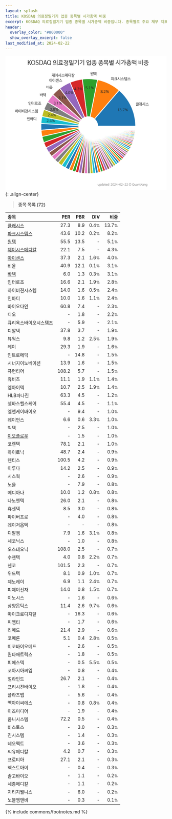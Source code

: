 ```yaml
---
layout: splash
title: KOSDAQ 의료정밀기기 업종 종목별 시가총액 비중
excerpt: KOSDAQ 의료정밀기기 업종 종목별 시가총액 비중입니다. 종목별로 주요 재무 지표를 함께 표시합니다.
header:
  overlay_color: "#800000"
  show_overlay_excerpt: false
last_modified_at: 2024-02-22
---
```



![KOSDAQ 의료정밀기기 업종 종목별 시가총액 비중](/stats/sector/images/kosdaq_업종_의료정밀기기_종목.png){: .align-center}


> **종목 목록 (72)**<a id="list"></a>

| **종목** | **PER** | **PBR** | **DIV** | **비중** |
| :------- | ------: | ------: | ------: | -------: |
| [클래시스](/214150/) | 27.3 | 8.9 | 0.4<small>%</small> | 13.7<small>%</small> |
| [파크시스템스](/140860/) | 43.6 | 10.2 | 0.2<small>%</small> | 8.2<small>%</small> |
| [원텍](/336570/) | 55.5 | 13.5 | - | 5.1<small>%</small> |
| [제이시스메디칼](/287410/) | 22.1 | 7.5 | - | 4.3<small>%</small> |
| [아이센스](/099190/) | 37.3 | 2.1 | 1.6<small>%</small> | 4.0<small>%</small> |
| 비올 | 40.9 | 12.1 | 0.1<small>%</small> | 3.1<small>%</small> |
| [바텍](/043150/) | 6.0 | 1.3 | 0.3<small>%</small> | 3.1<small>%</small> |
| 인터로조 | 16.6 | 2.1 | 1.9<small>%</small> | 2.8<small>%</small> |
| 하이비젼시스템 | 14.0 | 1.6 | 0.5<small>%</small> | 2.4<small>%</small> |
| 인바디 | 10.0 | 1.6 | 1.1<small>%</small> | 2.4<small>%</small> |
| 바이오다인 | 60.8 | 7.4 | - | 2.3<small>%</small> |
| 디오 | - | 1.8 | - | 2.2<small>%</small> |
| 큐리옥스바이오시스템즈 | - | 5.9 | - | 2.1<small>%</small> |
| 디알텍 | 37.8 | 3.7 | - | 1.9<small>%</small> |
| 뷰웍스 | 9.8 | 1.2 | 2.5<small>%</small> | 1.9<small>%</small> |
| 레이 | 29.3 | 1.9 | - | 1.6<small>%</small> |
| 인트로메딕 | - | 14.8 | - | 1.5<small>%</small> |
| 시너지이노베이션 | 13.9 | 1.6 | - | 1.5<small>%</small> |
| 퓨런티어 | 108.2 | 5.7 | - | 1.5<small>%</small> |
| 휴비츠 | 11.1 | 1.9 | 1.1<small>%</small> | 1.4<small>%</small> |
| 엠아이텍 | 10.7 | 2.5 | 1.9<small>%</small> | 1.4<small>%</small> |
| HLB파나진 | 63.3 | 4.5 | - | 1.2<small>%</small> |
| 셀바스헬스케어 | 55.4 | 4.5 | - | 1.1<small>%</small> |
| 엘앤케이바이오 | - | 9.4 | - | 1.0<small>%</small> |
| 레이언스 | 6.6 | 0.6 | 3.3<small>%</small> | 1.0<small>%</small> |
| 빅텍 | - | 2.5 | - | 1.0<small>%</small> |
| [이오플로우](/294090/) | - | 1.5 | - | 1.0<small>%</small> |
| 코렌텍 | 78.1 | 2.1 | - | 1.0<small>%</small> |
| 하이로닉 | 48.7 | 2.4 | - | 0.9<small>%</small> |
| 덴티스 | 100.5 | 4.2 | - | 0.9<small>%</small> |
| 이루다 | 14.2 | 2.5 | - | 0.9<small>%</small> |
| 시스웍 | - | 2.6 | - | 0.9<small>%</small> |
| 노을 | - | 7.9 | - | 0.8<small>%</small> |
| 메디아나 | 10.0 | 1.2 | 0.8<small>%</small> | 0.8<small>%</small> |
| 나노엔텍 | 26.0 | 2.1 | - | 0.8<small>%</small> |
| 휴센텍 | 8.5 | 3.0 | - | 0.8<small>%</small> |
| 파이버프로 | - | 4.0 | - | 0.8<small>%</small> |
| 레이저옵텍 | - | - | - | 0.8<small>%</small> |
| 디알젬 | 7.9 | 1.6 | 3.1<small>%</small> | 0.8<small>%</small> |
| 세코닉스 | - | 1.0 | - | 0.8<small>%</small> |
| 오스테오닉 | 108.0 | 2.5 | - | 0.7<small>%</small> |
| 수젠텍 | 4.0 | 0.8 | 2.2<small>%</small> | 0.7<small>%</small> |
| 센코 | 101.5 | 2.3 | - | 0.7<small>%</small> |
| 위드텍 | 8.1 | 0.9 | 1.0<small>%</small> | 0.7<small>%</small> |
| 제노레이 | 6.9 | 1.1 | 2.4<small>%</small> | 0.7<small>%</small> |
| 피제이전자 | 14.0 | 0.8 | 1.5<small>%</small> | 0.7<small>%</small> |
| 이노시스 | - | 1.6 | - | 0.6<small>%</small> |
| 삼양옵틱스 | 11.4 | 2.6 | 9.7<small>%</small> | 0.6<small>%</small> |
| 마이크로디지탈 | - | 16.3 | - | 0.6<small>%</small> |
| 피엠티 | - | 1.7 | - | 0.6<small>%</small> |
| 리메드 | 21.4 | 2.9 | - | 0.6<small>%</small> |
| 코메론 | 5.1 | 0.4 | 2.8<small>%</small> | 0.5<small>%</small> |
| 미코바이오메드 | - | 2.6 | - | 0.5<small>%</small> |
| 퀀타매트릭스 | - | 1.8 | - | 0.5<small>%</small> |
| 피에스텍 | - | 0.5 | 5.5<small>%</small> | 0.5<small>%</small> |
| 코아시아씨엠 | - | 0.8 | - | 0.4<small>%</small> |
| 얼라인드 | 26.7 | 2.1 | - | 0.4<small>%</small> |
| 프리시젼바이오 | - | 1.8 | - | 0.4<small>%</small> |
| 플라즈맵 | - | 5.6 | - | 0.4<small>%</small> |
| 멕아이씨에스 | - | 0.8 | 0.8<small>%</small> | 0.4<small>%</small> |
| 이즈미디어 | - | 1.9 | - | 0.4<small>%</small> |
| 옴니시스템 | 72.2 | 0.5 | - | 0.4<small>%</small> |
| 비스토스 | - | 3.0 | - | 0.3<small>%</small> |
| 진시스템 | - | 1.4 | - | 0.3<small>%</small> |
| 네오펙트 | - | 3.6 | - | 0.3<small>%</small> |
| 씨유메디칼 | 4.2 | 0.7 | - | 0.3<small>%</small> |
| 프로티아 | 27.1 | 2.1 | - | 0.3<small>%</small> |
| 넥스트아이 | - | 0.4 | - | 0.3<small>%</small> |
| 솔고바이오 | - | 1.1 | - | 0.2<small>%</small> |
| 세종메디칼 | - | 1.1 | - | 0.2<small>%</small> |
| 지티지웰니스 | - | 6.0 | - | 0.2<small>%</small> |
| 노블엠앤비 | - | 0.3 | - | 0.1<small>%</small> |

{% include commons/footnotes.md %}